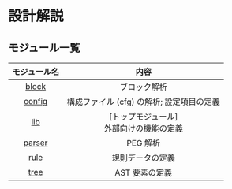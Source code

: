 # 設計解説

## モジュール一覧

|モジュール名|内容|
|:-:|:-:|
|[block](block/index.md)|ブロック解析|
|[config](config/index.md)|構成ファイル (cfg) の解析; 設定項目の定義|
|[lib](lib/index.md)|\[トップモジュール]<br>外部向けの機能の定義|
|[parser](parser/index.md)|PEG 解析|
|[rule](rule/index.md)|規則データの定義|
|[tree](tree/index.md)|AST 要素の定義|
